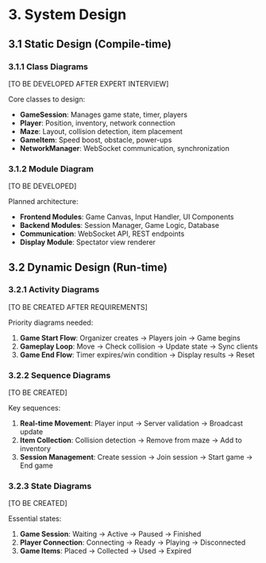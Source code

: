 # 3. System Design

## 3.1 Static Design (Compile-time)

### 3.1.1 Class Diagrams
[TO BE DEVELOPED AFTER EXPERT INTERVIEW]

Core classes to design:
- **GameSession**: Manages game state, timer, players
- **Player**: Position, inventory, network connection
- **Maze**: Layout, collision detection, item placement
- **GameItem**: Speed boost, obstacle, power-ups
- **NetworkManager**: WebSocket communication, synchronization

### 3.1.2 Module Diagram
[TO BE DEVELOPED]

Planned architecture:
- **Frontend Modules**: Game Canvas, Input Handler, UI Components
- **Backend Modules**: Session Manager, Game Logic, Database
- **Communication**: WebSocket API, REST endpoints
- **Display Module**: Spectator view renderer

## 3.2 Dynamic Design (Run-time)

### 3.2.1 Activity Diagrams
[TO BE CREATED AFTER REQUIREMENTS]

Priority diagrams needed:
1. **Game Start Flow**: Organizer creates → Players join → Game begins
2. **Gameplay Loop**: Move → Check collision → Update state → Sync clients  
3. **Game End Flow**: Timer expires/win condition → Display results → Reset

### 3.2.2 Sequence Diagrams
[TO BE CREATED]

Key sequences:
1. **Real-time Movement**: Player input → Server validation → Broadcast update
2. **Item Collection**: Collision detection → Remove from maze → Add to inventory
3. **Session Management**: Create session → Join session → Start game → End game

### 3.2.3 State Diagrams
[TO BE CREATED]

Essential states:
1. **Game Session**: Waiting → Active → Paused → Finished
2. **Player Connection**: Connecting → Ready → Playing → Disconnected  
3. **Game Items**: Placed → Collected → Used → Expired
